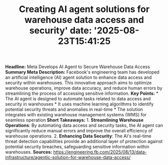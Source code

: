 ﻿---
title: "Creating AI agent solutions for warehouse data access and security'
date: '2025-08-23T15:41:25"
category: "Markets"
summary: ""
slug: "creating ai agent solutions for warehouse data access and se"
source_urls:
  - "https://engineering.fb.com/2025/08/13/data-infrastructure/agentic-solution-for-warehouse-data-access/"
seo:
  title: "Creating AI agent solutions for warehouse data access and security | Hash n Hedge'
  description: '"
  keywords: ["news", "markets", "brief"]
---
**Headline:** Meta Develops AI Agent to Secure Warehouse Data Access  **Summary Meta Description:** Facebook's engineering team has developed an artificial intelligence (AI) agent solution to enhance data access and security within warehouses. This innovative approach aims to optimize warehouse operations, improve data accuracy, and reduce human errors by streamlining the process of accessing sensitive information.  **Key Points:**  * The AI agent is designed to automate tasks related to data access and security in warehouses * It uses machine learning algorithms to identify potential security threats and anomalies in real-time * The solution integrates with existing warehouse management systems (WMS) for seamless operation  **Short Takeaways:**  1. **Streamlining Warehouse Operations**: By automating data access and security tasks, the AI agent can significantly reduce manual errors and improve the overall efficiency of warehouse operations. 2. **Enhancing Data Security**: The AI's real-time threat detection capabilities provide an additional layer of protection against potential security breaches, safeguarding sensitive information within warehouses.  **Sources:**  https://engineering.fb.com/2025/08/13/data-infrastructure/agentic-solution-for-warehouse-data-access/ 
